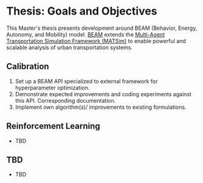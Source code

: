 # Thesis: Goals and Objectives

This Master's thesis presents development around BEAM (Behavior, Energy, Autonomy, and Mobility) model. [BEAM](http://beam.lbl.gov/ "BEAM's Homepage") extends the [Multi-Agent Transportation Simulation Framework (MATSim)](http://www.matsim.org/) to enable powerful and scalable analysis of urban transportation systems.

## Calibration

1. Set up a BEAM API specialized to external framework for hyperparameter optimization.
2. Demonstrate expected improvements and coding experiments against this API. Corresponding documentation.
3. Implement own algorithm(s)/ improvements to existing formulations.

## Reinforcement Learning

+ TBD

## TBD

+ TBD
